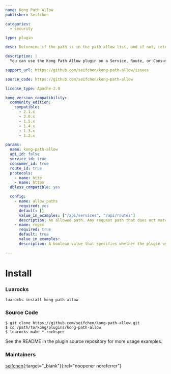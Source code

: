 ```yaml
---
name: Kong Path Allow
publisher: Seifchen

categories:
  - security

type: plugin

desc: Determine if the path is in the path allow list, and if not, return a 403

description: |
  You can use the Kong Path Allow plugin on a Service, Route, or Consumer with paths. The plugin will check if the path is in the path allow list, and if not, return a 403.

support_url: https://github.com/seifchen/kong-path-allow/issues

source_code: https://github.com/seifchen/kong-path-allow

license_type: Apache-2.0

kong_version_compatibility:
  community_edition:
    compatible:
      - 2.1.x
      - 2.0.x
      - 1.5.x
      - 1.4.x
      - 1.3.x
      - 1.2.x

params:
  name: kong-path-allow
  api_id: false
  service_id: true
  consumer_id: true
  route_id: true
  protocols:
    - name: http
    - name: https
  dbless_compatible: yes

  config:
    - name: allow_paths
      required: yes
      default: []
      value_in_examples: ["/api/services", "/api/routes"]
      description: An allowed path. Any request path that does not match one of the paths in this list will be forbidden and return a 403 error code.
    - name: regex
      required: true
      default: true
      value_in_examples:
      description: A boolean value that specifies whether the plugin uses regex for path matching. If `true`, the plugin will use `ngx.re.match` to match the `request_path` and `allow_paths` values. If `false`, it will strictly judge whether the two paths are equal.

---
```


# Install
### Luarocks
```
luarocks install kong-path-allow
```

### Source Code
```
$ git clone https://github.com/seifchen/kong-path-allow.git
$ cd /path/to/kong/plugins/kong-path-allow
$ luarocks make *.rockspec
```
See the README in the plugin source repository for more usage examples.

### Maintainers
[seifchen](https://github.com/seifchen){:target="_blank"}{:rel="noopener noreferrer"}

